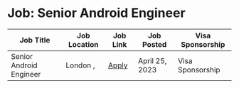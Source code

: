 # Job: Senior Android Engineer

| Job Title | Job Location | Job Link | Job Posted | Visa Sponsorship |
| --- | --- | --- | --- | --- |
| Senior Android Engineer | London , | [Apply](https://boards.greenhouse.io/monzo/jobs/3832598) | April 25, 2023 | Visa Sponsorship |
